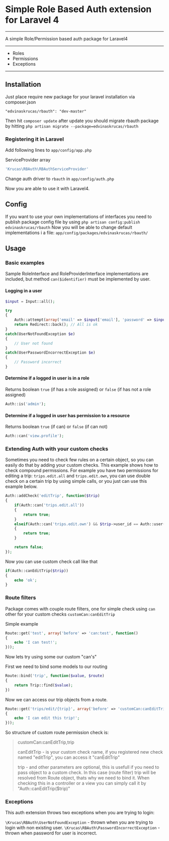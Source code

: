 # Simple Role Based Auth extension for Laravel 4

---

A simple Role/Permission based auth package for Laravel4

---

* Roles
* Permissions
* Exceptions

---

## Installation

Just place require new package for your laravel installation via composer.json

    "edvinaskrucas/rbauth": "dev-master"

Then hit ```composer update``` after update you should migrate rbauth package by hitting ```php artisan migrate --package=edvinaskrucas/rbauth```

### Registering it in Laravel

Add following lines to ```app/config/app.php```

ServiceProvider array

```php
'Krucas\RBAuth\RBAuthServiceProvider'
```

Change auth driver to ```rbauth``` in ```app/config/auth.php```

Now you are able to use it with Laravel4.

## Config

If you want to use your own implementations of interfaces you need to publish package config file by using ```php artisan config:publish edvinaskrucas/rbauth```
Now you will be able to change default implementations i a file: ```app/config/packages/edvinaskrucas/rbauth/```

## Usage

### Basic examples

Sample RoleInterface and RoleProviderInterface implementations are included, but method ```can($identifier)``` must be implemented by user.

#### Logging in a user

```php
$input = Input::all();

try
{
    Auth::attempt(array('email' => $input['email'], 'password' => $input['password']), isset($input['reminder']));
    return Redirect::back(); // All is ok
}
catch(UserNotFoundException $e)
{
    // User not found
}
catch(UserPasswordIncorrectException $e)
{
    // Password incorrect
}
```

#### Determine if a logged in user is in a role

Returns boolean ```true``` (if has a role assigned) or ```false``` (if has not a role assigned)

```php
Auth::is('admin');
```

#### Determine if a logged in user has permission to a resource

Returns boolean ```true``` (if can) or ```false``` (if can not)

```php
Auth::can('view.profile');
```

### Extending Auth with your custom checks

Sometimes you need to check few rules on a certain object, so you can easily do that by adding your custom checks.
This example shows how to check compound permissions.
For example you have two permissions for editing a trip: ```trips.edit.all``` and ```trips.edit.own```, you can use double check on a certain trip by using simple calls, or you just can use this example below.

```php
Auth::addCheck('editTrip', function($trip)
{
    if(Auth::can('trips.edit.all'))
    {
        return true;
    }
    elseif(Auth::can('trips.edit.own') && $trip->user_id == Auth::user()->id)
    {
        return true;
    }

    return false;
});
```

Now you can use custom check call like that
```php
if(Auth::canEditTrip($trip))
{
    echo 'ok';
}
```

### Route filters

Package comes with couple route filters, one for simple check using ```can``` other for your custom checks ```customCan:canEditTrip```

Simple example
```php
Route::get('test', array('before' => 'can:test', function()
{
    echo 'I can test!';
}));
```

Now lets try using some our custom "can's"

First we need to bind some models to our routing
```php
Route::bind('trip', function($value, $route)
{
    return Trip::find($value);
})
```

Now we can access our trip objects from a route.
```php
Route::get('trips/edit/{trip}', array('before' => 'customCan:canEditTrip,trip', function($trip)
{
    echo 'I can edit this trip!';
}));
```

So structure of custom route permission check is:

>customCan:canEditTrip,trip
>
>canEditTrip - is your custom check name, if you registered new check named "editTrip", you can access it "canEditTrip"
>
>trip - and other parameters are optional, this is usefull if you need to pass object to a custom check. In this case (route filter) trip will be resolved from Route object, thats why we need to bind it. When checking this in a controller or a view you can simply call it by "Auth::canEditTrip($trip)"

### Exceptions

This auth extension throws two exceptions when you are trying to login:

```\Krucas\RBAuth\UserNotFoundException``` - thrown when you are trying to login with non existing user.
```\Krucas\RBAuth\PasswordIncorrectException``` - thrown when password for user is incorrect.